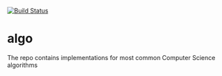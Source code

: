 [![Build Status](https://travis-ci.org/dimyriy/algo.svg?branch=master)](https://travis-ci.org/dimyriy/algo)

# algo
The repo contains implementations for most common Computer Science algorithms
